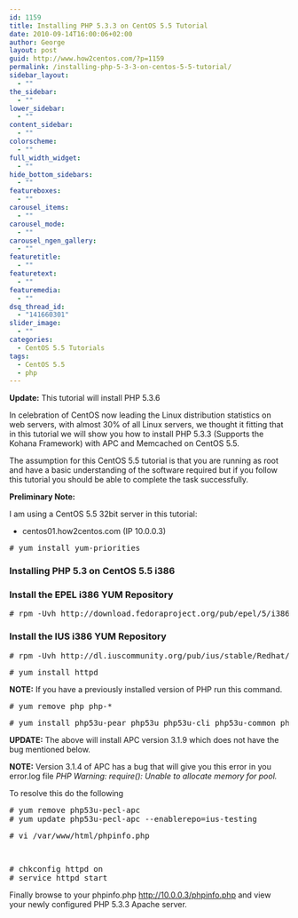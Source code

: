 ```yaml
---
id: 1159
title: Installing PHP 5.3.3 on CentOS 5.5 Tutorial
date: 2010-09-14T16:00:06+02:00
author: George
layout: post
guid: http://www.how2centos.com/?p=1159
permalink: /installing-php-5-3-3-on-centos-5-5-tutorial/
sidebar_layout:
  - ""
the_sidebar:
  - ""
lower_sidebar:
  - ""
content_sidebar:
  - ""
colorscheme:
  - ""
full_width_widget:
  - ""
hide_bottom_sidebars:
  - ""
featureboxes:
  - ""
carousel_items:
  - ""
carousel_mode:
  - ""
carousel_ngen_gallery:
  - ""
featuretitle:
  - ""
featuretext:
  - ""
featuremedia:
  - ""
dsq_thread_id:
  - "141660301"
slider_image:
  - ""
categories:
  - CentOS 5.5 Tutorials
tags:
  - CentOS 5.5
  - php
---
```

**Update:** This tutorial will install PHP 5.3.6

In celebration of CentOS now leading the Linux distribution statistics on web servers, with almost 30% of all Linux servers, we thought it fitting that in this tutorial we will show you how to install PHP 5.3.3 (Supports the Kohana Framework) with APC and Memcached on CentOS 5.5.

The assumption for this CentOS 5.5 tutorial is that you are running as root and have a basic understanding of the software required but if you follow this tutorial you should be able to complete the task successfully.  
<!--more-->

**Preliminary Note:**

I am using a CentOS 5.5 32bit server in this tutorial:

* centos01.how2centos.com (IP 10.0.0.3)

<pre class="toolbar:2 nums:false nums-toggle:false theme:github font:droid-sans-mono whitespace-before:1 whitespace-after:1 lang:default decode:true"># yum install yum-priorities
</pre>

### Installing PHP 5.3 on CentOS 5.5 i386

### Install the EPEL i386 YUM Repository

<pre class="toolbar:2 nums:false nums-toggle:false theme:github font:droid-sans-mono whitespace-before:1 whitespace-after:1 lang:default decode:true " ># rpm -Uvh http://download.fedoraproject.org/pub/epel/5/i386/epel-release-5-4.noarch.rpm</pre>

### Install the IUS i386 YUM Repository

<pre class="toolbar:2 nums:false nums-toggle:false theme:github font:droid-sans-mono whitespace-before:1 whitespace-after:1 lang:default decode:true " ># rpm -Uvh http://dl.iuscommunity.org/pub/ius/stable/Redhat/5/i386/ius-release-1.0-10.ius.el5.noarch.rpm</pre>

<pre class="toolbar:2 nums:false nums-toggle:false theme:github font:droid-sans-mono whitespace-before:1 whitespace-after:1 lang:default decode:true"># yum install httpd 
</pre>

**NOTE:** If you have a previously installed version of PHP run this command.

<pre class="toolbar:2 nums:false nums-toggle:false theme:github font:droid-sans-mono whitespace-before:1 whitespace-after:1 lang:default decode:true"># yum remove php php-*
</pre>

<pre class="toolbar:2 nums:false nums-toggle:false theme:github font:droid-sans-mono whitespace-before:1 whitespace-after:1 lang:default decode:true"># yum install php53u-pear php53u php53u-cli php53u-common php53u-devel php53u-gd php53u-mbstring php53u-mcrypt php53u-mysql php53u-pdo php53u-soap php53u-xml php53u-xmlrpc php53u-bcmath php53u-pecl-apc php53u-pecl-memcache php53u-snmp
</pre>

**UPDATE:** The above will install APC version 3.1.9 which does not have the bug mentioned below.

**NOTE:** Version 3.1.4 of APC has a bug that will give you this error in you error.log file _PHP Warning: require(): Unable to allocate memory for pool._

To resolve this do the following 

<pre class="toolbar:2 nums:false nums-toggle:false theme:github font:droid-sans-mono whitespace-before:1 whitespace-after:1 lang:default decode:true"># yum remove php53u-pecl-apc
# yum update php53u-pecl-apc &#45;&#45;enablerepo=ius-testing
</pre>

<pre class="toolbar:2 nums:false nums-toggle:false theme:github font:droid-sans-mono whitespace-before:1 whitespace-after:1 lang:default decode:true"># vi /var/www/html/phpinfo.php
</pre>

<pre lang="php" line="1"><?php

// Show all information, defaults to INFO_ALL
phpinfo();

// Show just the module information.
// phpinfo(8) yields identical results.
phpinfo(INFO_MODULES);

?>
</pre>

<pre class="toolbar:2 nums:false nums-toggle:false theme:github font:droid-sans-mono whitespace-before:1 whitespace-after:1 lang:default decode:true"># chkconfig httpd on
# service httpd start
</pre>

Finally browse to your phpinfo.php http://10.0.0.3/phpinfo.php and view your newly configured PHP 5.3.3 Apache server.